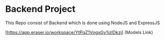 # Backend Project

This Repo consist of Backend which is done using NodeJS and ExpressJS

[https://app.eraser.io/workspace/YtPqZ1VogxGy1jzIDkzj] (Models Link)